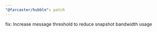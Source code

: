 ```yaml
---
"@farcaster/hubble": patch
---
```


fix: Increase message threshold to reduce snapshot bandwidth usage
